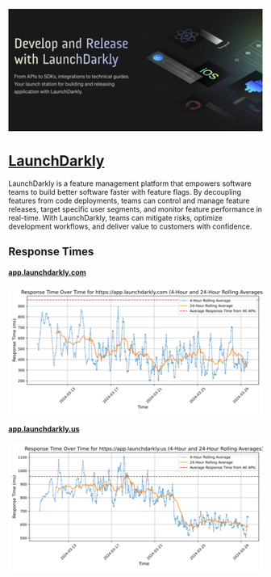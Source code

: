 [![Visit LaunchDarkly](imagePreview.png)](https://launchdarkly.com)

# [LaunchDarkly](https://launchdarkly.com)

LaunchDarkly is a feature management platform that empowers software teams to build better software faster with feature flags. By decoupling features from code deployments, teams can control and manage feature releases, target specific user segments, and monitor feature performance in real-time. With LaunchDarkly, teams can mitigate risks, optimize development workflows, and deliver value to customers with confidence.

## Response Times

#### [app.launchdarkly.com](https://app.launchdarkly.com)

![app.launchdarkly.com](response-time-charts/6170702e6c61756e63686461726b6c792e636f6d.svg)
#### [app.launchdarkly.us](https://app.launchdarkly.us)

![app.launchdarkly.us](response-time-charts/6170702e6c61756e63686461726b6c792e7573.svg)
